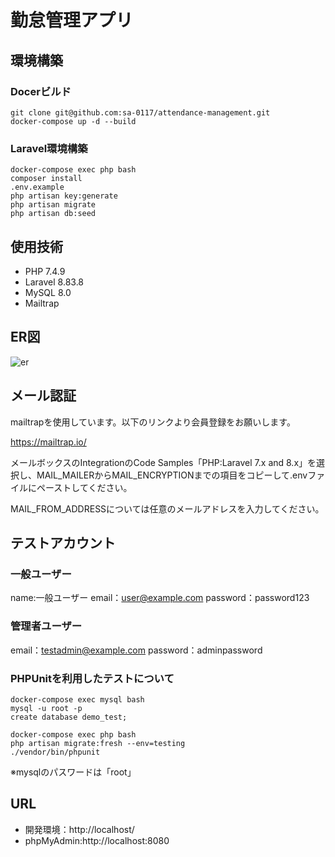 # 勤怠管理アプリ 

## 環境構築  

### Docerビルド  
```  
git clone git@github.com:sa-0117/attendance-management.git
docker-compose up -d --build  
``` 

### Laravel環境構築    
```  
docker-compose exec php bash  
composer install  
.env.example  
php artisan key:generate  
php artisan migrate  
php artisan db:seed 
```  

## 使用技術  

* PHP 7.4.9
* Laravel 8.83.8 
* MySQL 8.0  
* Mailtrap


## ER図

![er](https://github.com/user-attachments/assets/138491c1-1bd0-4d85-9709-101de566b42e)

## メール認証

mailtrapを使用しています。以下のリンクより会員登録をお願いします。

https://mailtrap.io/

メールボックスのIntegrationのCode Samples「PHP:Laravel 7.x and 8.x」を選択し、MAIL_MAILERからMAIL_ENCRYPTIONまでの項目をコピーして.envファイルにペーストしてください。

MAIL_FROM_ADDRESSについては任意のメールアドレスを入力してください。


## テストアカウント

 ### 一般ユーザー
  name:一般ユーザー
  email：user@example.com
  password：password123

### 管理者ユーザー
  email：testadmin@example.com
  password：adminpassword

### PHPUnitを利用したテストについて
  ```
  docker-compose exec mysql bash
  mysql -u root -p
  create database demo_test;
  
  docker-compose exec php bash
  php artisan migrate:fresh --env=testing
  ./vendor/bin/phpunit
  ```
  ※mysqlのパスワードは「root」



## URL  

* 開発環境：http://localhost/ 
* phpMyAdmin:http://localhost:8080
